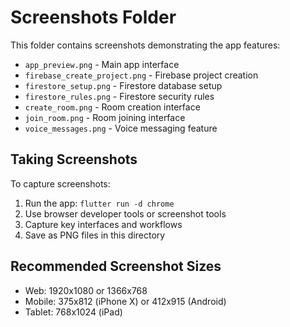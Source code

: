 # Screenshots Folder

This folder contains screenshots demonstrating the app features:

- `app_preview.png` - Main app interface
- `firebase_create_project.png` - Firebase project creation
- `firestore_setup.png` - Firestore database setup  
- `firestore_rules.png` - Firestore security rules
- `create_room.png` - Room creation interface
- `join_room.png` - Room joining interface
- `voice_messages.png` - Voice messaging feature

## Taking Screenshots

To capture screenshots:

1. Run the app: `flutter run -d chrome`
2. Use browser developer tools or screenshot tools
3. Capture key interfaces and workflows
4. Save as PNG files in this directory

## Recommended Screenshot Sizes

- Web: 1920x1080 or 1366x768
- Mobile: 375x812 (iPhone X) or 412x915 (Android)
- Tablet: 768x1024 (iPad)
